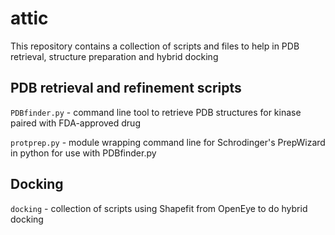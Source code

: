 # attic 
This repository contains a collection of scripts and files to help in PDB retrieval, structure preparation and hybrid docking 

## PDB retrieval and refinement scripts

`PDBfinder.py` - command line tool to retrieve PDB structures for kinase paired with FDA-approved drug 

`protprep.py` - module wrapping command line for Schrodinger's PrepWizard in python for use with PDBfinder.py 

## Docking 

`docking` - collection of scripts using Shapefit from OpenEye to do hybrid docking 
